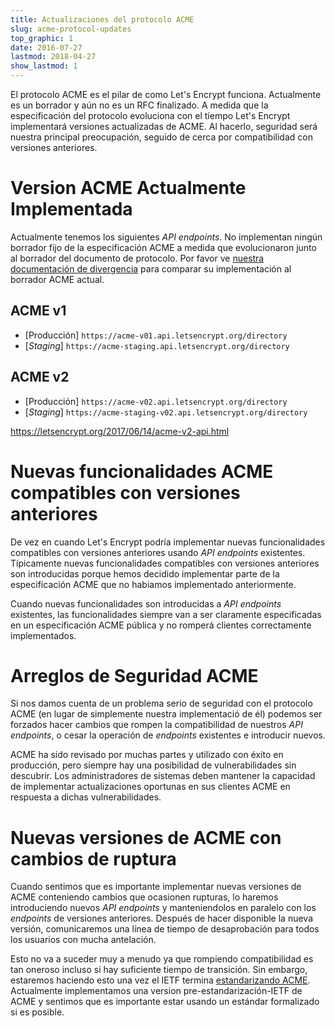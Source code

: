 ```yaml
---
title: Actualizaciones del protocolo ACME
slug: acme-protocol-updates
top_graphic: 1
date: 2016-07-27
lastmod: 2018-04-27
show_lastmod: 1
---
```



El protocolo ACME es el pilar de como Let's Encrypt funciona. Actualmente es un borrador y aún no es un RFC finalizado. A medida que la especificación del protocolo evoluciona con el tiempo Let's Encrypt implementará versiones actualizadas de ACME. Al hacerlo, seguridad será nuestra principal preocupación, seguido de cerca por compatibilidad con versiones anteriores.

# Version ACME Actualmente Implementada

Actualmente tenemos los siguientes *API endpoints*. No implementan ningún borrador fijo de la especificación ACME a medida que evolucionaron junto al borrador del documento de protocolo. Por favor ve [nuestra documentación de divergencia](https://github.com/letsencrypt/boulder/blob/master/docs/acme-divergences.md) para comparar su implementación al borrador ACME actual.

## ACME v1

* [Producción] `https://acme-v01.api.letsencrypt.org/directory`
* [*Staging*] `https://acme-staging.api.letsencrypt.org/directory`

## ACME v2

* [Producción] `https://acme-v02.api.letsencrypt.org/directory`
* [*Staging*] `https://acme-staging-v02.api.letsencrypt.org/directory`

https://letsencrypt.org/2017/06/14/acme-v2-api.html

# Nuevas funcionalidades ACME compatibles con versiones anteriores

De vez en cuando Let's Encrypt podría implementar nuevas funcionalidades compatibles con versiones anteriores usando *API endpoints* existentes. Típicamente nuevas funcionalidades compatibles con versiones anteriores son introducidas porque hemos decidido implementar parte de la especificación ACME que no habiamos implementado anteriormente.

Cuando nuevas funcionalidades son introducidas a *API endpoints* existentes, las funcionalidades siempre van a ser claramente especificadas en un especificación ACME pública y no romperá clientes correctamente implementados.

# Arreglos de Seguridad ACME

Si nos damos cuenta de un problema serio de seguridad con el protocolo ACME (en lugar de simplemente nuestra implementació de él) podemos ser forzados hacer cambios que rompen la compatibilidad de nuestros *API endpoints*, o cesar la operación de *endpoints* existentes e introducir nuevos.

ACME ha sido revisado por muchas partes y utilizado con éxito en producción, pero siempre hay una posibilidad de vulnerabilidades sin descubrir. Los administradores de sistemas deben mantener la capacidad de implementar actualizaciones oportunas en sus clientes ACME en respuesta a dichas vulnerabilidades.

# Nuevas versiones de ACME con cambios de ruptura

Cuando sentimos que es importante implementar nuevas versiones de ACME conteniendo cambios que ocasionen rupturas, lo haremos introduciendo nuevos *API endpoints* y manteniendolos en paralelo con los *endpoints* de versiones anteriores. Después de hacer disponible la nueva versión, comunicaremos una línea de tiempo de desaprobación para todos los usuarios con mucha antelación.

Esto no va a suceder muy a menudo ya que rompiendo compatibilidad es tan oneroso incluso si hay suficiente tiempo de transición. Sin embargo, estaremos haciendo esto una vez el IETF termina [estandarizando ACME](https://datatracker.ietf.org/wg/acme/charter/). Actualmente implementamos una version pre-estandarización-IETF de ACME y sentimos que es importante estar usando un estándar formalizado si es posible.

